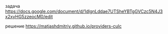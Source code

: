 задача
https://docs.google.com/document/d/1dlgnLddae7UTSheYBTgGVCzc5N4J3x2xyHG5zzeocM0/edit

решение 
https://matjashdmitriy.github.io/providers-culc

